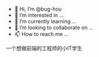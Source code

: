 - 👋 Hi, I’m @bug-hou
- 👀 I’m interested in ...
- 🌱 I’m currently learning ...
- 💞️ I’m looking to collaborate on ...
- 📫 How to reach me ...

<!---
bug-hou/bug-hou is a ✨ special ✨ repository because its `README.md` (this file) appears on your GitHub profile.
You can click the Preview link to take a look at your changes.
--->
一个想做前端的工程师的小IT学生
